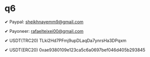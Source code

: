 # q6


✔  Paypal: sheikhnayemm9@gmail.com

✔  Payoneer: rafaelteixei00@gmail.com

✔  USDT(TRC20) TLki2Hd7PFmj9upDLaqDa7ynrsHa3DPqxm

✔  USDT(ERC20) 0xae9380109e123ca5c6a0697bef046d405b293845
